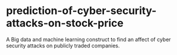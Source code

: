 # prediction-of-cyber-security-attacks-on-stock-price
A Big data and machine learning construct to find an affect of cyber security attacks on publicly traded companies.
